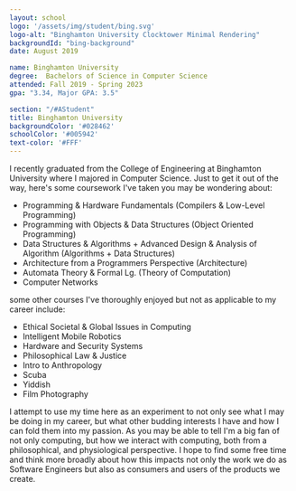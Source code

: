 ```yaml
---
layout: school
logo: '/assets/img/student/bing.svg'
logo-alt: "Binghamton University Clocktower Minimal Rendering"
backgroundId: "bing-background"
date: August 2019 

name: Binghamton University
degree:  Bachelors of Science in Computer Science
attended: Fall 2019 - Spring 2023
gpa: "3.34, Major GPA: 3.5"

section: "/#AStudent"
title: Binghamton University
backgroundColor: '#028462'
schoolColor: '#005942'
text-color: '#FFF'
---
```


I recently graduated from the College of Engineering at Binghamton University where I majored in Computer Science. Just to get it out of the way, here's some coursework I've taken you may be wondering about:
* Programming & Hardware Fundamentals (Compilers & Low-Level Programming)
* Programming with Objects & Data Structures (Object Oriented Programming)
* Data Structures & Algorithms + Advanced Design & Analysis of Algorithm (Algorithms + Data Structures)   
* Architecture from a Programmers Perspective (Architecture)
* Automata Theory & Formal Lg. (Theory of Computation)
* Computer Networks	

some other courses I've thoroughly enjoyed but not as applicable to my career include: 
* Ethical Societal & Global Issues in Computing
* Intelligent Mobile Robotics
* Hardware and Security Systems
* Philosophical Law & Justice
* Intro to Anthropology
* Scuba
* Yiddish
* Film Photography

I attempt to use my time here as an experiment to not only see what I may be doing in my career, but what other budding interests I have and how I can fold them into my passion. As you may be able to tell I'm a big fan of not only computing, but how we interact with computing, both from a philosophical, and physiological perspective. I hope to find some free time and think more broadly about how this impacts not only the work we do as Software Engineers but also as consumers and users of the products we create.